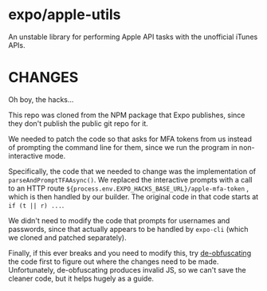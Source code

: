# expo/apple-utils

An unstable library for performing Apple API tasks with the unofficial iTunes APIs.

# CHANGES

Oh boy, the hacks...

This repo was cloned from the NPM package that Expo publishes, since they don't publish the public git repo for it.

We needed to patch the code so that asks for MFA tokens from us instead of prompting the command line for them, since we run the program in non-interactive mode.

Specifically, the code that we needed to change was the implementation of `parseAndPromptTFAAsync()`. We replaced the interactive prompts with a call to an HTTP route `${process.env.EXPO_HACKS_BASE_URL}/apple-mfa-token` , which is then handled by our builder. The original code in that code starts at `if (t || r) ...`.

We didn't need to modify the code that prompts for usernames and passwords, since that actually appears to be handled by `expo-cli` (which we cloned and patched separately).

Finally, if this ever breaks and you need to modify this, try [de-obfuscating](https://lelinhtinh.github.io/de4js/) the code first to figure out where the changes need to be made. Unfortunately, de-obfuscating produces invalid JS, so we can't save the cleaner code, but it helps hugely as a guide.
